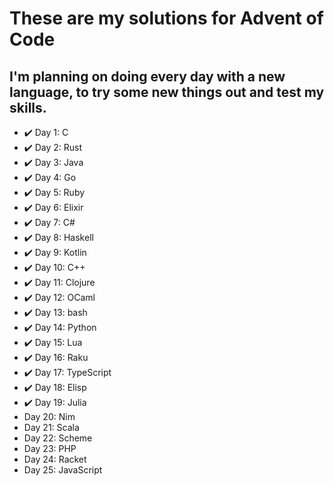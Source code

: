 # These are my solutions for Advent of Code

## I'm planning on doing every day with a new language, to try some new things out and test my skills.

* ✔️ Day 1: C
* ✔️ Day 2: Rust
* ✔️ Day 3: Java
* ✔️ Day 4: Go
* ✔️ Day 5: Ruby
* ✔️ Day 6: Elixir
* ✔️ Day 7: C#
* ✔️ Day 8: Haskell
* ✔️ Day 9: Kotlin
* ✔️ Day 10: C++
* ✔️ Day 11: Clojure
* ✔️ Day 12: OCaml
* ✔️ Day 13: bash
* ✔️ Day 14: Python
* ✔️ Day 15: Lua
* ✔️ Day 16: Raku
* ✔️ Day 17: TypeScript
* ✔️ Day 18: Elisp
* ✔️ Day 19: Julia
* Day 20: Nim
* Day 21: Scala
* Day 22: Scheme
* Day 23: PHP
* Day 24: Racket
* Day 25: JavaScript
